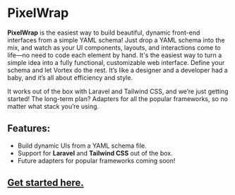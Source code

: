 # PixelWrap

**PixelWrap** is the easiest way to build beautiful, dynamic front-end interfaces from a simple YAML schema! Just drop a YAML schema into the mix, and watch as your UI components, layouts, and interactions come to life—no need to code each element by hand. It's the easiest way to turn a simple idea into a fully functional, customizable web interface.
Define your schema and let Vortex do the rest. It’s like a designer and a developer had a baby, and it’s all about efficiency and style.


It works out of the box with Laravel and Tailwind CSS, and we’re just getting started! The long-term plan? Adapters for all the popular frameworks, so no matter what stack you’re using.


## Features:
- Build dynamic UIs from a YAML schema file.
- Support for **Laravel** and **Tailwind CSS** out of the box.
- Future adapters for popular frameworks coming soon!


## [Get started here.](docs)